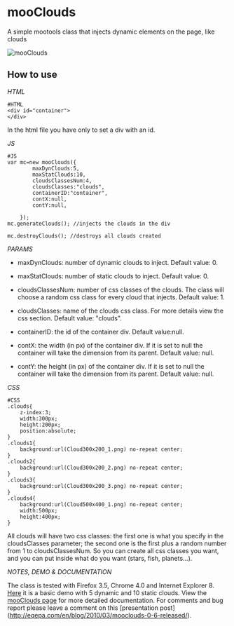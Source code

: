 mooClouds
==================

A simple mootools class that injects dynamic elements on the page, like clouds

![mooClouds](http://eqepa.com/Playground/Mootools/mooClouds/mooClouds187x80.png)
 
How to use
----------

*HTML*

	#HTML
	<div id="container">	
	</div>

In the html file you have only to set a div with an id.

*JS*

	#JS
    var mc=new mooClouds({
			maxDynClouds:5,
			maxStatClouds:10,
			cloudsClassesNum:4,
			cloudsClasses:"clouds",
			containerID:"container",
			contX:null,
			contY:null,
			
		});
	mc.generateClouds(); //injects the clouds in the div
	
	mc.destroyClouds(); //destroys all clouds created
	
	
*PARAMS*

* maxDynClouds: number of dynamic clouds to inject. Default value: 0.

* maxStatClouds: number of static clouds to inject. Default value: 0.

* cloudsClassesNum: number of css classes of the clouds. The class will choose a random css class for every cloud that injects. Default value: 1.

* cloudsClasses: name of the clouds css class. For more details view the css section. Default value: "clouds".

* containerID: the id of the container div. Default value:null.

* contX: the width (in px) of the container div. If it is set to null the container will take the dimension from its parent. Default value: null.

* contY: the height (in px) of the container div. If it is set to null the container will take the dimension from its parent. Default value: null.

*CSS*

	#CSS
	.clouds{
		z-index:3;
		width:300px;
		height:200px;
		position:absolute;
	}
	.clouds1{
		background:url(Cloud300x200_1.png) no-repeat center;
	}
	.clouds2{
		background:url(Cloud300x200_2.png) no-repeat center;
	}
	.clouds3{
		background:url(Cloud300x200_3.png) no-repeat center;
	}
	.clouds4{
		background:url(Cloud500x400_1.png) no-repeat center;
		width:500px;
		height:400px;
	}
	
All clouds will have two css classes: the first one is what you specify in the cloudsClasses parameter; the second one is the first plus a random number from 1 to cloudsClassesNum.
So you can create all css classes you want, and you can put inside what do you want (stars, fish, planets...).


*NOTES, DEMO & DOCUMENTATION*

The class is tested with Firefox 3.5, Chrome 4.0 and Internet Explorer 8.
[Here](http://eqepa.com/Playground/Mootools/mooClouds/Example/demo.html) it is a basic demo with 5 dynamic and 10 static clouds.
View the [mooClouds page](http://eqepa.com/en/projects/mootools-plugins/mooclouds/) for more detailed documentation.
For comments and bug report please leave a comment on this [presentation post] (http://eqepa.com/en/blog/2010/03/mooclouds-0-6-released/).